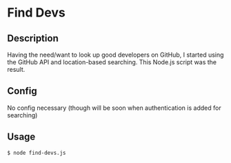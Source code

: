 Find Devs
=========

Description
-----------

Having the need/want to look up good developers on GitHub, I started using the GitHub API and location-based
searching. This Node.js script was the result.

Config
------

No config necessary (though will be soon when authentication is added for searching)

Usage
-----

    $ node find-devs.js 

